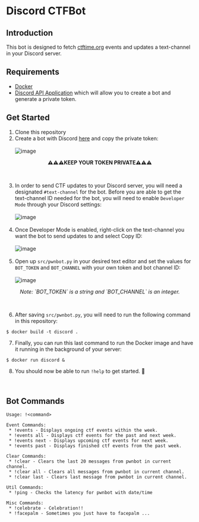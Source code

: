 # Discord CTFBot

## Introduction
This bot is designed to fetch [ctftime.org](https://ctftime.org/) events and updates a text-channel in your Discord server. <br />

## Requirements
- [Docker](https://www.docker.com/get-started)
- [Discord API Application](https://discord.com/developers/applications) which will allow you to create a bot and generate a private token. <br />

## Get Started
1. Clone this repository
2. Create a bot with Discord [here](https://discord.com/developers/applications) and copy the private token: <br /> <br />
![image](https://user-images.githubusercontent.com/59978921/132972500-cdcfb8ed-4bd6-4698-9f92-d64894fcfd92.png)  <br /> 
  <p align="center"><b>⚠️⚠️⚠️KEEP YOUR TOKEN PRIVATE⚠️⚠️⚠️</b></p><br />

3. In order to send CTF updates to your Discord server, you will need a designated `#text-channel` for the bot. Before you are able to get the text-channel ID needed for the bot, you will need to enable `Developer Mode` through your Discord settings: <br /> <br />
![image](https://user-images.githubusercontent.com/59978921/132972739-a3bcd57f-1a0e-4ccf-b8a7-782a67d30b46.png) <br /> <br />
4. Once Developer Mode is enabled, right-click on the text-channel you want the bot to send updates to and select Copy ID: <br /> <br />
![image](https://user-images.githubusercontent.com/59978921/132972974-a97587d3-2215-4e99-a9f0-fad94588cc28.png) <br /> <br />
5. Open up `src/pwnbot.py` in your desired text editor and set the values for `BOT_TOKEN` and `BOT_CHANNEL` with your own token and bot channel ID: <br /> <br />
![image](https://user-images.githubusercontent.com/59978921/132973115-fbc1da7f-ea9c-448d-add3-99db050f7a5c.png) <br />
<p align="center"><i>Note: `BOT_TOKEN` is a string and `BOT_CHANNEL` is an integer.</i></p><br />

6. After saving `src/pwnbot.py`, you will need to run the following command in this repository:
```
$ docker build -t discord .
```
7. Finally, you can run this last command to run the Docker image and have it running in the background of your server:
```
$ docker run discord &
```
8. You should now be able to run `!help` to get started. 🤖
<br />

## Bot Commands
```
Usage: !<command>

Event Commands:
 * !events - Displays ongoing ctf events within the week.
 * !events all - Displays ctf events for the past and next week.
 * !events next - Displays upcoming ctf events for next week.
 * !events past - Displays finished ctf events from the past week.

Clear Commands:
 * !clear - Clears the last 20 messages from pwnbot in current channel.
 * !clear all - Clears all messages from pwnbot in current channel.
 * !clear last - Clears last message from pwnbot in current channel.

Util Commands:
 * !ping - Checks the latency for pwnbot with date/time

Misc Commands:
 * !celebrate - Celebration!!
 * !facepalm - Sometimes you just have to facepalm ...
```
